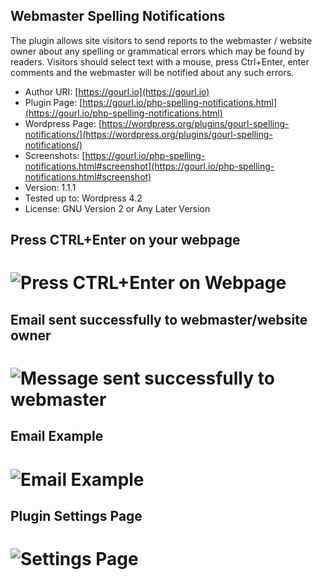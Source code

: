 
Webmaster Spelling Notifications
---------------------------------

The plugin allows site visitors to send reports to the webmaster / website owner about any spelling or grammatical errors which may be found by readers.
Visitors should select text with a mouse, press Ctrl+Enter, enter comments and the webmaster will be notified about any such errors.

* Author URI: [https://gourl.io](https://gourl.io)
* Plugin Page: [https://gourl.io/php-spelling-notifications.html](https://gourl.io/php-spelling-notifications.html)
* Wordpress Page: [https://wordpress.org/plugins/gourl-spelling-notifications/](https://wordpress.org/plugins/gourl-spelling-notifications/)
* Screenshots: [https://gourl.io/php-spelling-notifications.html#screenshot](https://gourl.io/php-spelling-notifications.html#screenshot)
* Version: 1.1.1
* Tested up to: Wordpress 4.2
* License: GNU Version 2 or Any Later Version



Press CTRL+Enter on your webpage
-------------------------------
# ![Press CTRL+Enter on Webpage](https://gourl.io/images/spelling/screenshot-1.png)



Email sent successfully to webmaster/website owner
-------------------------------
# ![Message sent successfully to webmaster](https://gourl.io/images/spelling/screenshot-2.png)


Email Example
-------------------------------
# ![Email Example](https://gourl.io/images/spelling/screenshot-3.png)


Plugin Settings Page
-------------------------------
# ![Settings Page](https://gourl.io/images/spelling/screenshot-4.png)
 
